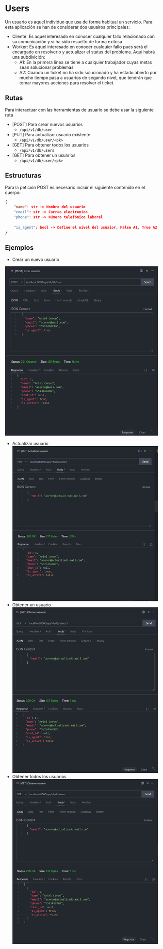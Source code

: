 # Users

Un usuario es aquel individuo que usa de forma habitual un servicio. Para esta aplicación se han de considerar dos usuairos principales:

- Cliente: Es aquel interesado en conocer cualquier fallo relacionado con su comunicación y si ha sido resuelto de forma exitosa
- Worker: Es aquel interesado en conocer cualquier fallo pues será el encargado en resolverlo y actualizar el status del problema. Aquí habrá una subdivición:
  - A1: En la primera linea se tiene a cualquier trabajador cuyas metas sean solucionar problemas
  - A2: Cuando un ticket no ha sido solucionado y ha estado abierto por mucho tiempo pasa a usuarios de segundo nivel, que tendrán que tomar mayores acciones para resolver el ticket.

## Rutas

Para interactuar con las herramientas de usuario se debe usar la siguiente ruta

- [POST] Para crear nuevos usuarios
  - `/api/v1/db/user`
- [PUT] Para actualizar usuario existente
  - `/api/v1/db/user/<pk>`
- [GET] Para obtener todos los usuarios
  - `/api/v1/db/users`
- [GET] Para obtener un usuarios
  - `/api/v1/db/user/<pk>`

## Estructuras

Para la petición POST es necesario incluir el siguiente contenido en el cuerpo:

```json
{
    "name": str -> Nombre del usuario
    "email": str -> Correo electronico
    "phone": str -> Número telefónico laboral
  
    "is_agent": bool -> Define el nivel del usuaior, False A1, True A2
}
```

## Ejemplos

- Crear un nuevo usuario

![p](../image/post_crear_usuario.png)

- Actualizar usuario
  ![img](../image/put_actualizar_usuario.png)
- Obtener un usuario
  ![obtener_usuario](../image/get_obtener_usuaio.png)
- Obtener todos los usuarios
  ![img](../image/get_obtener_usuarios.png)
